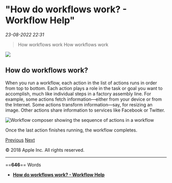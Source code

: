 # "How do workflows work? - Workflow Help"

*23-08-2022 22:31* 

> How workflows work
How workflows work

![](https://help.apple.com/workflow/en.lproj/GlobalArt/AppIconDefault_Workflow.png)

## How do workflows work?

When you run a workflow, each action in the list of actions runs in order from top to bottom. Each action plays a role in the task or goal you want to accomplish, much like individual steps in a factory assembly line. For example, some actions fetch information—either from your device or from the Internet. Some actions transform information—say, for resizing an image. Other actions share information to services like Facebook or Twitter.

![Workflow composer showing the sequence of actions in a workflow](https://help.apple.com/workflow/en.lproj/Art/S0017_Diagram.png)

Once the last action finishes running, the workflow completes.

[Previous](https://help.apple.com/workflow/#/apd5ba077760) [Next](https://help.apple.com/workflow/#/apde9022dd5b)

© 2018 Apple Inc. All rights reserved.
***

==**646**== Words

- **[How do workflows work? - Workflow Help](https://help.apple.com/workflow/#/apd1d10ec518)**